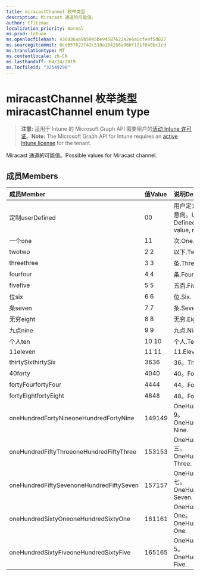 ```yaml
---
title: miracastChannel 枚举类型
description: Miracast 通道的可能值。
author: tfitzmac
localization_priority: Normal
ms.prod: Intune
ms.openlocfilehash: 436036aa9b5945be94587622a2e6a5cfe4f5d027
ms.sourcegitcommit: 0ce657622f42c510a104156a96bf1f1f040bc1cd
ms.translationtype: MT
ms.contentlocale: zh-CN
ms.lasthandoff: 04/24/2019
ms.locfileid: "32549298"
---
```

# <a name="miracastchannel-enum-type"></a><span data-ttu-id="dbc12-103">miracastChannel 枚举类型</span><span class="sxs-lookup"><span data-stu-id="dbc12-103">miracastChannel enum type</span></span>

> <span data-ttu-id="dbc12-104">**注意:** 适用于 Intune 的 Microsoft Graph API 需要租户的[活动 Intune 许可证](https://go.microsoft.com/fwlink/?linkid=839381)。</span><span class="sxs-lookup"><span data-stu-id="dbc12-104">**Note:** The Microsoft Graph API for Intune requires an [active Intune license](https://go.microsoft.com/fwlink/?linkid=839381) for the tenant.</span></span>

<span data-ttu-id="dbc12-105">Miracast 通道的可能值。</span><span class="sxs-lookup"><span data-stu-id="dbc12-105">Possible values for Miracast channel.</span></span>

## <a name="members"></a><span data-ttu-id="dbc12-106">成员</span><span class="sxs-lookup"><span data-stu-id="dbc12-106">Members</span></span>
|<span data-ttu-id="dbc12-107">成员</span><span class="sxs-lookup"><span data-stu-id="dbc12-107">Member</span></span>|<span data-ttu-id="dbc12-108">值</span><span class="sxs-lookup"><span data-stu-id="dbc12-108">Value</span></span>|<span data-ttu-id="dbc12-109">说明</span><span class="sxs-lookup"><span data-stu-id="dbc12-109">Description</span></span>|
|:---|:---|:---|
|<span data-ttu-id="dbc12-110">定制</span><span class="sxs-lookup"><span data-stu-id="dbc12-110">userDefined</span></span>|<span data-ttu-id="dbc12-111">0</span><span class="sxs-lookup"><span data-stu-id="dbc12-111">0</span></span>|<span data-ttu-id="dbc12-112">用户定义, 默认值, 无意向。</span><span class="sxs-lookup"><span data-stu-id="dbc12-112">User Defined, default value, no intent.</span></span>|
|<span data-ttu-id="dbc12-113">一个</span><span class="sxs-lookup"><span data-stu-id="dbc12-113">one</span></span>|<span data-ttu-id="dbc12-114">1</span><span class="sxs-lookup"><span data-stu-id="dbc12-114">1</span></span>|<span data-ttu-id="dbc12-115">次.</span><span class="sxs-lookup"><span data-stu-id="dbc12-115">One.</span></span>|
|<span data-ttu-id="dbc12-116">two</span><span class="sxs-lookup"><span data-stu-id="dbc12-116">two</span></span>|<span data-ttu-id="dbc12-117">2 </span><span class="sxs-lookup"><span data-stu-id="dbc12-117">2</span></span>|<span data-ttu-id="dbc12-118">以下.</span><span class="sxs-lookup"><span data-stu-id="dbc12-118">Two.</span></span>|
|<span data-ttu-id="dbc12-119">three</span><span class="sxs-lookup"><span data-stu-id="dbc12-119">three</span></span>|<span data-ttu-id="dbc12-120">3 </span><span class="sxs-lookup"><span data-stu-id="dbc12-120">3</span></span>|<span data-ttu-id="dbc12-121">条.</span><span class="sxs-lookup"><span data-stu-id="dbc12-121">Three.</span></span>|
|<span data-ttu-id="dbc12-122">four</span><span class="sxs-lookup"><span data-stu-id="dbc12-122">four</span></span>|<span data-ttu-id="dbc12-123">4 </span><span class="sxs-lookup"><span data-stu-id="dbc12-123">4</span></span>|<span data-ttu-id="dbc12-124">条.</span><span class="sxs-lookup"><span data-stu-id="dbc12-124">Four.</span></span>|
|<span data-ttu-id="dbc12-125">five</span><span class="sxs-lookup"><span data-stu-id="dbc12-125">five</span></span>|<span data-ttu-id="dbc12-126">5 </span><span class="sxs-lookup"><span data-stu-id="dbc12-126">5</span></span>|<span data-ttu-id="dbc12-127">五百.</span><span class="sxs-lookup"><span data-stu-id="dbc12-127">Five.</span></span>|
|<span data-ttu-id="dbc12-128">位</span><span class="sxs-lookup"><span data-stu-id="dbc12-128">six</span></span>|<span data-ttu-id="dbc12-129">6 </span><span class="sxs-lookup"><span data-stu-id="dbc12-129">6</span></span>|<span data-ttu-id="dbc12-130">位.</span><span class="sxs-lookup"><span data-stu-id="dbc12-130">Six.</span></span>|
|<span data-ttu-id="dbc12-131">条</span><span class="sxs-lookup"><span data-stu-id="dbc12-131">seven</span></span>|<span data-ttu-id="dbc12-132">7 </span><span class="sxs-lookup"><span data-stu-id="dbc12-132">7</span></span>|<span data-ttu-id="dbc12-133">条.</span><span class="sxs-lookup"><span data-stu-id="dbc12-133">Seven.</span></span>|
|<span data-ttu-id="dbc12-134">无穷</span><span class="sxs-lookup"><span data-stu-id="dbc12-134">eight</span></span>|<span data-ttu-id="dbc12-135">8 </span><span class="sxs-lookup"><span data-stu-id="dbc12-135">8</span></span>|<span data-ttu-id="dbc12-136">无穷.</span><span class="sxs-lookup"><span data-stu-id="dbc12-136">Eight.</span></span>|
|<span data-ttu-id="dbc12-137">九点</span><span class="sxs-lookup"><span data-stu-id="dbc12-137">nine</span></span>|<span data-ttu-id="dbc12-138">9 </span><span class="sxs-lookup"><span data-stu-id="dbc12-138">9</span></span>|<span data-ttu-id="dbc12-139">九点.</span><span class="sxs-lookup"><span data-stu-id="dbc12-139">Nine.</span></span>|
|<span data-ttu-id="dbc12-140">个人</span><span class="sxs-lookup"><span data-stu-id="dbc12-140">ten</span></span>|<span data-ttu-id="dbc12-141">10 </span><span class="sxs-lookup"><span data-stu-id="dbc12-141">10</span></span>|<span data-ttu-id="dbc12-142">个人.</span><span class="sxs-lookup"><span data-stu-id="dbc12-142">Ten.</span></span>|
|<span data-ttu-id="dbc12-143">11</span><span class="sxs-lookup"><span data-stu-id="dbc12-143">eleven</span></span>|<span data-ttu-id="dbc12-144">11 </span><span class="sxs-lookup"><span data-stu-id="dbc12-144">11</span></span>|<span data-ttu-id="dbc12-145">11.</span><span class="sxs-lookup"><span data-stu-id="dbc12-145">Eleven.</span></span>|
|<span data-ttu-id="dbc12-146">thirtySix</span><span class="sxs-lookup"><span data-stu-id="dbc12-146">thirtySix</span></span>|<span data-ttu-id="dbc12-147">36</span><span class="sxs-lookup"><span data-stu-id="dbc12-147">36</span></span>|<span data-ttu-id="dbc12-148">36。</span><span class="sxs-lookup"><span data-stu-id="dbc12-148">Thirty-Six.</span></span>|
|<span data-ttu-id="dbc12-149">40</span><span class="sxs-lookup"><span data-stu-id="dbc12-149">forty</span></span>|<span data-ttu-id="dbc12-150">40</span><span class="sxs-lookup"><span data-stu-id="dbc12-150">40</span></span>|<span data-ttu-id="dbc12-151">40。</span><span class="sxs-lookup"><span data-stu-id="dbc12-151">Forty.</span></span>|
|<span data-ttu-id="dbc12-152">fortyFour</span><span class="sxs-lookup"><span data-stu-id="dbc12-152">fortyFour</span></span>|<span data-ttu-id="dbc12-153">44</span><span class="sxs-lookup"><span data-stu-id="dbc12-153">44</span></span>|<span data-ttu-id="dbc12-154">44。</span><span class="sxs-lookup"><span data-stu-id="dbc12-154">Forty-Four.</span></span>|
|<span data-ttu-id="dbc12-155">fortyEight</span><span class="sxs-lookup"><span data-stu-id="dbc12-155">fortyEight</span></span>|<span data-ttu-id="dbc12-156">48</span><span class="sxs-lookup"><span data-stu-id="dbc12-156">48</span></span>|<span data-ttu-id="dbc12-157">48。</span><span class="sxs-lookup"><span data-stu-id="dbc12-157">Forty-Eight.</span></span>|
|<span data-ttu-id="dbc12-158">oneHundredFortyNine</span><span class="sxs-lookup"><span data-stu-id="dbc12-158">oneHundredFortyNine</span></span>|<span data-ttu-id="dbc12-159">149</span><span class="sxs-lookup"><span data-stu-id="dbc12-159">149</span></span>|<span data-ttu-id="dbc12-160">OneHundredForty-9。</span><span class="sxs-lookup"><span data-stu-id="dbc12-160">OneHundredForty-Nine.</span></span>|
|<span data-ttu-id="dbc12-161">oneHundredFiftyThree</span><span class="sxs-lookup"><span data-stu-id="dbc12-161">oneHundredFiftyThree</span></span>|<span data-ttu-id="dbc12-162">153</span><span class="sxs-lookup"><span data-stu-id="dbc12-162">153</span></span>|<span data-ttu-id="dbc12-163">OneHundredFifty-三。</span><span class="sxs-lookup"><span data-stu-id="dbc12-163">OneHundredFifty-Three.</span></span>|
|<span data-ttu-id="dbc12-164">oneHundredFiftySeven</span><span class="sxs-lookup"><span data-stu-id="dbc12-164">oneHundredFiftySeven</span></span>|<span data-ttu-id="dbc12-165">157</span><span class="sxs-lookup"><span data-stu-id="dbc12-165">157</span></span>|<span data-ttu-id="dbc12-166">OneHundredFifty-七。</span><span class="sxs-lookup"><span data-stu-id="dbc12-166">OneHundredFifty-Seven.</span></span>|
|<span data-ttu-id="dbc12-167">oneHundredSixtyOne</span><span class="sxs-lookup"><span data-stu-id="dbc12-167">oneHundredSixtyOne</span></span>|<span data-ttu-id="dbc12-168">161</span><span class="sxs-lookup"><span data-stu-id="dbc12-168">161</span></span>|<span data-ttu-id="dbc12-169">OneHundredSixty-One。</span><span class="sxs-lookup"><span data-stu-id="dbc12-169">OneHundredSixty-One.</span></span>|
|<span data-ttu-id="dbc12-170">oneHundredSixtyFive</span><span class="sxs-lookup"><span data-stu-id="dbc12-170">oneHundredSixtyFive</span></span>|<span data-ttu-id="dbc12-171">165</span><span class="sxs-lookup"><span data-stu-id="dbc12-171">165</span></span>|<span data-ttu-id="dbc12-172">OneHundredSixty-5。</span><span class="sxs-lookup"><span data-stu-id="dbc12-172">OneHundredSixty-Five.</span></span>|



